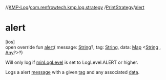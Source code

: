 //[KMP-Log](../../../index.md)/[com.renfrowtech.kmp.log.strategy](../index.md)
/[PrintStrategy](index.md)/[alert](alert.md)

# alert

[ios]\
open override fun [alert](alert.md)(
message: [String](https://kotlinlang.org/api/latest/jvm/stdlib/kotlin/-string/index.html)?,
tag: [String](https://kotlinlang.org/api/latest/jvm/stdlib/kotlin/-string/index.html),
data: [Map](https://kotlinlang.org/api/latest/jvm/stdlib/kotlin.collections/-map/index.html)
&lt;[String](https://kotlinlang.org/api/latest/jvm/stdlib/kotlin/-string/index.html)
, [Any](https://kotlinlang.org/api/latest/jvm/stdlib/kotlin/-any/index.html)?&gt;?)

Will only log if [minLogLevel](min-log-level.md) is set to LogLevel.ALERT or higher.

Logs a alert [message](alert.md) with a given [tag](alert.md) and any associated [data](alert.md).

